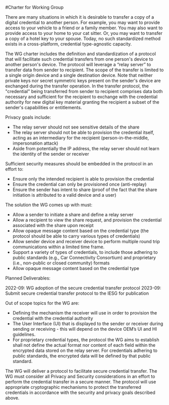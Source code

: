 #Charter for Working Group

There are many situations in which it is desirable to transfer a copy of a digital credential to another person. For example, you may want to provide access to your vehicle to a friend or a family member. You may also want to provide access to your home to your cat sitter. Or, you may want to transfer a copy of a hotel key to your spouse. Today, no such standardized method exists in a cross-platform, credential type-agnostic capacity. 

The WG charter includes the definition and standardization of a protocol that will facilitate such credential transfers from one person's device to another person's device. The protocol will leverage a “relay server” to transfer data from sender to recipient. The scope of the transfer is limited to a single origin device and a single destination device. Note that neither private keys nor secret symmetric keys present on the sender's device are exchanged during the transfer operation. In the transfer protocol, the "credential" being transferred from sender to recipient comprises data both necessary and sufficient for the recipient to exchange with the credential authority for new digital key material granting the recipient a subset of the sender's capabilities or entitlements.

Privacy goals include:

- The relay server should not see sensitive details of the share
- The relay server should not be able to provision the credential itself, acting as an intermediary for the recipient (person-in-the-middle, impersonation attack)
- Aside from potentially the IP address, the relay server should not learn the identity of the sender or receiver 

Sufficient security measures should be embedded in the protocol in an effort to:

- Ensure only the intended recipient is able to provision the credential
- Ensure the credential can only be provisioned once (anti-replay)
- Ensure the sender has intent to share (proof of the fact that the share initiation is attributed to a valid device and a user)

The solution the WG comes up with must:

- Allow a sender to initiate a share and define a relay server
- Allow a recipient to view the share request, and provision the credential associated with the share upon receipt
- Allow opaque message content based on the credential type (the protocol should be able to carry various types of credentials)
- Allow sender device and receiver device to perform multiple round trip communications within a limited time frame.
- Support a variety of types of credentials, to include those adhering to public standards (e.g., Car Connectivity Consortium) and proprietary (i.e., non-public or closed community) formats
- Allow opaque message content based on the credential type 

Planned Deliverables:

2022-09: WG adoption of the secure credential transfer protocol
2023-09: Submit secure credential transfer protocol to the IESG for publication

Out of scope topics for the WG are:

- Defining the mechanism the receiver will use in order to provision the credential with the credential authority
- The User Interface (UI) that is displayed to the sender or receiver during sending or receiving - this will depend on the device OEM’s UI and HI guidelines. 
- For proprietary credential types, the protocol the WG aims to establish shall not define the actual format nor content of each field within the encrypted data stored on the relay server. For credentials adhering to public standards, the encrypted data will be defined by that public standard. 

The WG will deliver a protocol to facilitate secure credential transfer. The WG must consider all Privacy and Security considerations in an effort to perform the credential transfer in a secure manner. The protocol will use appropriate cryptographic mechanisms to protect the transferred credentials in accordance with the security and privacy goals described above.
